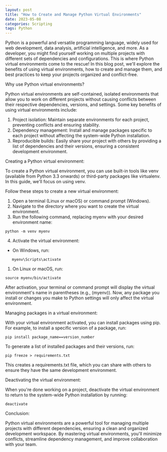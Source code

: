 ```yaml
---
layout: post
title: "How to Create and Manage Python Virtual Environments"
date: 2023-05-08
categories: Scripting
tags: Python
---
```


Python is a powerful and versatile programming language, widely used for web development, data analysis, artificial intelligence, and more. As a developer, you might find yourself working on multiple projects with different sets of dependencies and configurations. This is where Python virtual environments come to the rescue! In this blog post, we'll explore the benefits of using virtual environments, how to create and manage them, and best practices to keep your projects organized and conflict-free.

Why use Python virtual environments?

Python virtual environments are self-contained, isolated environments that allow you to work on different projects without causing conflicts between their respective dependencies, versions, and settings. Some key benefits of using virtual environments include:

1. Project isolation: Maintain separate environments for each project, preventing conflicts and ensuring stability.
2. Dependency management: Install and manage packages specific to each project without affecting the system-wide Python installation.
3. Reproducible builds: Easily share your project with others by providing a list of dependencies and their versions, ensuring a consistent development environment.

Creating a Python virtual environment:

To create a Python virtual environment, you can use built-in tools like venv (available from Python 3.3 onwards) or third-party packages like virtualenv. In this guide, we'll focus on using venv.

Follow these steps to create a new virtual environment:

1. Open a terminal (Linux or macOS) or command prompt (Windows).
2. Navigate to the directory where you want to create the virtual environment.
3. Run the following command, replacing myenv with your desired environment name:
```   
python -m venv myenv
```
4. Activate the virtual environment:
- On Windows, run:
```
   myenv\Scripts\activate
```
1. On Linux or macOS, run:
```
source myenv/bin/activate
```
After activation, your terminal or command prompt will display the virtual environment's name in parentheses (e.g., (myenv)). Now, any package you install or changes you make to Python settings will only affect the virtual environment.

Managing packages in a virtual environment:

With your virtual environment activated, you can install packages using pip. For example, to install a specific version of a package, run:

```
pip install package_name==version_number

```
To generate a list of installed packages and their versions, run:

```
pip freeze > requirements.txt

```

This creates a requirements.txt file, which you can share with others to ensure they have the same development environment.

Deactivating the virtual environment:

When you're done working on a project, deactivate the virtual environment to return to the system-wide Python installation by running:

```
deactivate

```

Conclusion:

Python virtual environments are a powerful tool for managing multiple projects with different dependencies, ensuring a clean and organized development workspace. By mastering virtual environments, you'll minimize conflicts, streamline dependency management, and improve collaboration with your team.

